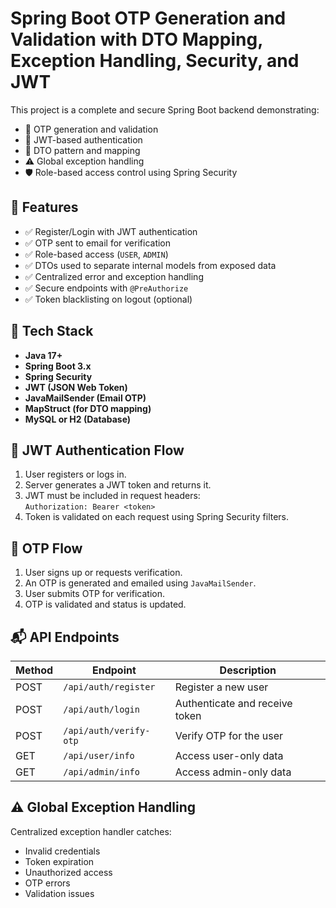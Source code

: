 # Spring Boot OTP Generation and Validation with DTO Mapping, Exception Handling, Security, and JWT

This project is a complete and secure Spring Boot backend demonstrating:

- 📧 OTP generation and validation
- 🔐 JWT-based authentication
- 🧩 DTO pattern and mapping
- ⚠️ Global exception handling
- 🛡️ Role-based access control using Spring Security

## 🚀 Features

- ✅ Register/Login with JWT authentication
- ✅ OTP sent to email for verification
- ✅ Role-based access (`USER`, `ADMIN`)
- ✅ DTOs used to separate internal models from exposed data
- ✅ Centralized error and exception handling
- ✅ Secure endpoints with `@PreAuthorize`
- ✅ Token blacklisting on logout (optional)

## 🧰 Tech Stack

- **Java 17+**
- **Spring Boot 3.x**
- **Spring Security**
- **JWT (JSON Web Token)**
- **JavaMailSender (Email OTP)**
- **MapStruct (for DTO mapping)**
- **MySQL or H2 (Database)**


## 🔐 JWT Authentication Flow

1. User registers or logs in.
2. Server generates a JWT token and returns it.
3. JWT must be included in request headers:  
   `Authorization: Bearer <token>`
4. Token is validated on each request using Spring Security filters.

## 🔁 OTP Flow

1. User signs up or requests verification.
2. An OTP is generated and emailed using `JavaMailSender`.
3. User submits OTP for verification.
4. OTP is validated and status is updated.

## 📬 API Endpoints

| Method | Endpoint               | Description                     |
|--------|------------------------|---------------------------------|
| POST   | `/api/auth/register`   | Register a new user             |
| POST   | `/api/auth/login`      | Authenticate and receive token  |
| POST   | `/api/auth/verify-otp` | Verify OTP for the user         |
| GET    | `/api/user/info`       | Access user-only data           |
| GET    | `/api/admin/info`      | Access admin-only data          |

## ⚠️ Global Exception Handling

Centralized exception handler catches:
- Invalid credentials
- Token expiration
- Unauthorized access
- OTP errors
- Validation issues



